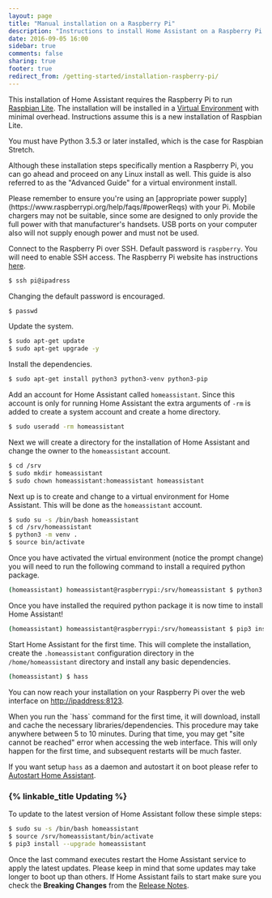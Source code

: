 ```yaml
---
layout: page
title: "Manual installation on a Raspberry Pi"
description: "Instructions to install Home Assistant on a Raspberry Pi running Raspbian Lite."
date: 2016-09-05 16:00
sidebar: true
comments: false
sharing: true
footer: true
redirect_from: /getting-started/installation-raspberry-pi/
---
```


This installation of Home Assistant requires the Raspberry Pi to run [Raspbian Lite](https://www.raspberrypi.org/downloads/raspbian/). The installation will be installed in a [Virtual Environment](/docs/installation/virtualenv) with minimal overhead. Instructions assume this is a new installation of Raspbian Lite.

You must have Python 3.5.3 or later installed, which is the case for Raspbian Stretch.

<p class='note'>
Although these installation steps specifically mention a Raspberry Pi, you can go ahead and proceed on any Linux install as well.  This guide is also referred to as the "Advanced Guide" for a virtual environment install.
</p>

<p class='note warning'>
Please remember to ensure you're using an [appropriate power supply](https://www.raspberrypi.org/help/faqs/#powerReqs) with your Pi. Mobile chargers may not be suitable, since some are designed to only provide the full power with that manufacturer's handsets. USB ports on your computer also will not supply enough power and must not be used.
</p>

Connect to the Raspberry Pi over SSH. Default password is `raspberry`.
You will need to enable SSH access. The Raspberry Pi website has instructions [here](https://www.raspberrypi.org/documentation/remote-access/ssh/).

```bash
$ ssh pi@ipadress
```

Changing the default password is encouraged.

```bash
$ passwd
```

Update the system.

```bash
$ sudo apt-get update
$ sudo apt-get upgrade -y
```

Install the dependencies.

```bash
$ sudo apt-get install python3 python3-venv python3-pip
```

Add an account for Home Assistant called `homeassistant`.
Since this account is only for running Home Assistant the extra arguments of `-rm` is added to create a system account and create a home directory.

```bash
$ sudo useradd -rm homeassistant
```

Next we will create a directory for the installation of Home Assistant and change the owner to the `homeassistant` account.

```bash
$ cd /srv
$ sudo mkdir homeassistant
$ sudo chown homeassistant:homeassistant homeassistant
```

Next up is to create and change to a virtual environment for Home Assistant. This will be done as the `homeassistant` account.

```bash
$ sudo su -s /bin/bash homeassistant
$ cd /srv/homeassistant
$ python3 -m venv .
$ source bin/activate
```
Once you have activated the virtual environment (notice the prompt change) you will need to run the following command to install a required python package.

```bash
(homeassistant) homeassistant@raspberrypi:/srv/homeassistant $ python3 -m pip install wheel
```

Once you have installed the required python package it is now time to install Home Assistant!

```bash
(homeassistant) homeassistant@raspberrypi:/srv/homeassistant $ pip3 install homeassistant
```

Start Home Assistant for the first time. This will complete the installation, create the `.homeassistant` configuration directory in the `/home/homeassistant` directory and install any basic dependencies.

```bash
(homeassistant) $ hass
```
You can now reach your installation on your Raspberry Pi over the web interface on [http://ipaddress:8123](http://ipaddress:8123).

<p class='note'>
When you run the `hass` command for the first time, it will download, install and cache the necessary libraries/dependencies. This procedure may take anywhere between 5 to 10 minutes. During that time, you may get "site cannot be reached" error when accessing the web interface. This will only happen for the first time, and subsequent restarts will be much faster.
</p>

If you want setup `hass` as a daemon and autostart it on boot please refer to [Autostart Home Assistant](/docs/autostart/).

### {% linkable_title Updating %}

To update to the latest version of Home Assistant follow these simple steps:

```bash
$ sudo su -s /bin/bash homeassistant
$ source /srv/homeassistant/bin/activate
$ pip3 install --upgrade homeassistant
```

Once the last command executes restart the Home Assistant service to apply the latest updates.  Please keep in mind that some updates may take longer to boot up than others.  If Home Assistant fails to start make sure you check the **Breaking Changes** from the [Release Notes](https://github.com/home-assistant/home-assistant/releases).
